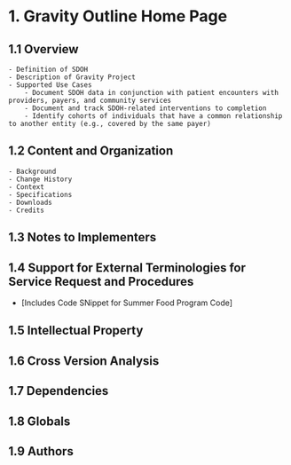 # 1. Gravity Outline Home Page 

## 1.1 Overview
    - Definition of SDOH 
    - Description of Gravity Project 
    - Supported Use Cases 
        - Document SDOH data in conjunction with patient encounters with providers, payers, and community services
        - Document and track SDOH-related interventions to completion
        - Identify cohorts of individuals that have a common relationship to another entity (e.g., covered by the same payer)
## 1.2 Content and Organization
    - Background 
    - Change History 
    - Context 
    - Specifications 
    - Downloads
    - Credits 
## 1.3 Notes to Implementers 
## 1.4 Support for External Terminologies for Service Request and Procedures 
- [Includes Code SNippet for Summer Food Program Code] 
## 1.5 Intellectual Property 
## 1.6 Cross Version Analysis
## 1.7 Dependencies 
## 1.8 Globals 
## 1.9 Authors 